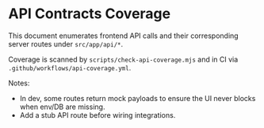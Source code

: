 # API Contracts Coverage

This document enumerates frontend API calls and their corresponding server routes under `src/app/api/*`.

Coverage is scanned by `scripts/check-api-coverage.mjs` and in CI via `.github/workflows/api-coverage.yml`.

Notes:
- In dev, some routes return mock payloads to ensure the UI never blocks when env/DB are missing.
- Add a stub API route before wiring integrations.

